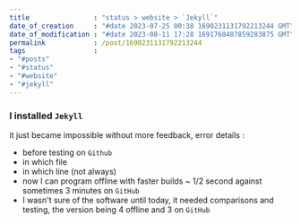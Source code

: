 ```yaml
---
title                : "status > website > `Jekyll`"
date_of_creation     : "#date 2023-07-25 00:38 1690231131792213244 GMT"
date_of_modification : "#date 2023-08-11 17:28 1691760487859283875 GMT"
permalink            : /post/1690231131792213244
tags                 : 
- "#posts"
- "#status"
- "#website"
- "#jekyll"
---
```


### I installed `Jekyll`

it just became impossible without more feedback, error details : 
- before testing on `Github` 
- in which file
- in which line (not always)
- now I can program offline with faster builds ~ 1/2 second against sometimes 3 minutes on `GitHub`
- I wasn't sure of the software until today, it needed comparisons and testing, the version being 4 offline and 3 on `GitHub` 